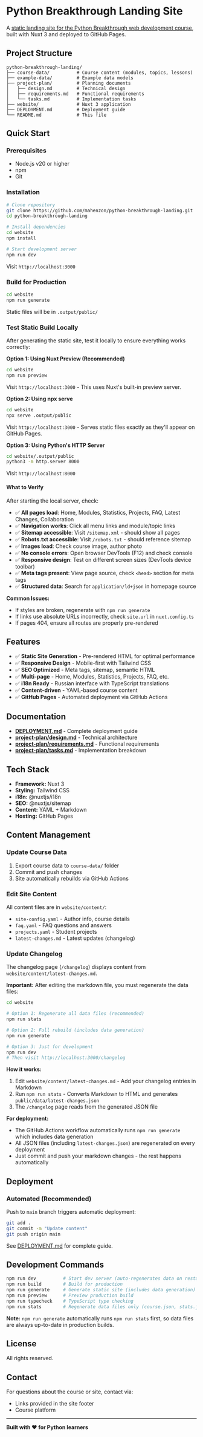 # Python Breakthrough Landing Site

A [static landing site for the Python Breakthrough web development course](https://web.mahenzon.ru/), built with Nuxt 3 and deployed to GitHub Pages.

## Project Structure

```
python-breakthrough-landing/
├── course-data/          # Course content (modules, topics, lessons)
├── example-data/         # Example data models
├── project-plan/         # Planning documents
│   ├── design.md         # Technical design
│   ├── requirements.md   # Functional requirements
│   └── tasks.md          # Implementation tasks
├── website/              # Nuxt 3 application
├── DEPLOYMENT.md         # Deployment guide
└── README.md             # This file
```

## Quick Start

### Prerequisites

- Node.js v20 or higher
- npm
- Git

### Installation

```bash
# Clone repository
git clone https://github.com/mahenzon/python-breakthrough-landing.git
cd python-breakthrough-landing

# Install dependencies
cd website
npm install

# Start development server
npm run dev
```

Visit `http://localhost:3000`

### Build for Production

```bash
cd website
npm run generate
```

Static files will be in `.output/public/`

### Test Static Build Locally

After generating the static site, test it locally to ensure everything works correctly:

**Option 1: Using Nuxt Preview (Recommended)**
```bash
cd website
npm run preview
```
Visit `http://localhost:3000` - This uses Nuxt's built-in preview server.

**Option 2: Using npx serve**
```bash
cd website
npx serve .output/public
```
Visit `http://localhost:3000` - Serves static files exactly as they'll appear on GitHub Pages.

**Option 3: Using Python's HTTP Server**
```bash
cd website/.output/public
python3 -m http.server 8000
```
Visit `http://localhost:8000`

#### What to Verify

After starting the local server, check:

- ✅ **All pages load**: Home, Modules, Statistics, Projects, FAQ, Latest Changes, Collaboration
- ✅ **Navigation works**: Click all menu links and module/topic links
- ✅ **Sitemap accessible**: Visit `/sitemap.xml` - should show all pages
- ✅ **Robots.txt accessible**: Visit `/robots.txt` - should reference sitemap
- ✅ **Images load**: Check course image, author photo
- ✅ **No console errors**: Open browser DevTools (F12) and check console
- ✅ **Responsive design**: Test on different screen sizes (DevTools device toolbar)
- ✅ **Meta tags present**: View page source, check `<head>` section for meta tags
- ✅ **Structured data**: Search for `application/ld+json` in homepage source

**Common Issues:**
- If styles are broken, regenerate with `npm run generate`
- If links use absolute URLs incorrectly, check `site.url` in `nuxt.config.ts`
- If pages 404, ensure all routes are properly pre-rendered

## Features

- ✅ **Static Site Generation** - Pre-rendered HTML for optimal performance
- ✅ **Responsive Design** - Mobile-first with Tailwind CSS
- ✅ **SEO Optimized** - Meta tags, sitemap, semantic HTML
- ✅ **Multi-page** - Home, Modules, Statistics, Projects, FAQ, etc.
- ✅ **i18n Ready** - Russian interface with TypeScript translations
- ✅ **Content-driven** - YAML-based course content
- ✅ **GitHub Pages** - Automated deployment via GitHub Actions

## Documentation

- **[DEPLOYMENT.md](./DEPLOYMENT.md)** - Complete deployment guide
- **[project-plan/design.md](./project-plan/design.md)** - Technical architecture
- **[project-plan/requirements.md](./project-plan/requirements.md)** - Functional requirements
- **[project-plan/tasks.md](./project-plan/tasks.md)** - Implementation breakdown

## Tech Stack

- **Framework:** Nuxt 3
- **Styling:** Tailwind CSS
- **i18n:** @nuxtjs/i18n
- **SEO:** @nuxtjs/sitemap
- **Content:** YAML + Markdown
- **Hosting:** GitHub Pages

## Content Management

### Update Course Data

1. Export course data to `course-data/` folder
2. Commit and push changes
3. Site automatically rebuilds via GitHub Actions

### Edit Site Content

All content files are in `website/content/`:
- `site-config.yaml` - Author info, course details
- `faq.yaml` - FAQ questions and answers
- `projects.yaml` - Student projects
- `latest-changes.md` - Latest updates (changelog)

### Update Changelog

The changelog page (`/changelog`) displays content from `website/content/latest-changes.md`.

**Important:** After editing the markdown file, you must regenerate the data files:

```bash
cd website

# Option 1: Regenerate all data files (recommended)
npm run stats

# Option 2: Full rebuild (includes data generation)
npm run generate

# Option 3: Just for development
npm run dev
# Then visit http://localhost:3000/changelog
```

**How it works:**
1. Edit `website/content/latest-changes.md` - Add your changelog entries in Markdown
2. Run `npm run stats` - Converts Markdown to HTML and generates `public/data/latest-changes.json`
3. The `/changelog` page reads from the generated JSON file

**For deployment:**
- The GitHub Actions workflow automatically runs `npm run generate` which includes data generation
- All JSON files (including `latest-changes.json`) are regenerated on every deployment
- Just commit and push your markdown changes - the rest happens automatically

## Deployment

### Automated (Recommended)

Push to `main` branch triggers automatic deployment:

```bash
git add .
git commit -m "Update content"
git push origin main
```

See [DEPLOYMENT.md](./DEPLOYMENT.md) for complete guide.

## Development Commands

```bash
npm run dev          # Start dev server (auto-regenerates data on restart)
npm run build        # Build for production
npm run generate     # Generate static site (includes data generation)
npm run preview      # Preview production build
npm run typecheck    # TypeScript type checking
npm run stats        # Regenerate data files only (course.json, stats.json, faq.json, projects.json, latest-changes.json)
```

**Note:** `npm run generate` automatically runs `npm run stats` first, so data files are always up-to-date in production builds.


## License

All rights reserved.

## Contact

For questions about the course or site, contact via:
- Links provided in the site footer
- Course platform

---

**Built with ❤️ for Python learners**
